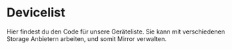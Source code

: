 # Devicelist
Hier findest du den Code für unsere Geräteliste.
Sie kann mit verschiedenen Storage Anbietern arbeiten, und somit Mirror verwalten.

